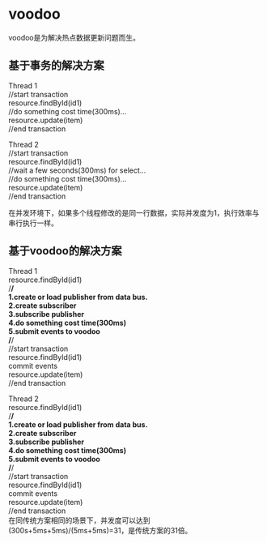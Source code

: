 # voodoo

voodoo是为解决热点数据更新问题而生。

## 基于事务的解决方案
Thread 1<br>
//start transaction<br>
resource.findById(id1)<br>
//do something cost time(300ms)...<br>
resource.update(item)<br>
//end transaction<br>

Thread 2<br>
//start transaction<br>
resource.findById(id1)<br>
//wait a few seconds(300ms) for select...<br>
//do something cost time(300ms)...<br>
resource.update(item)<br>
//end transaction<br>

在并发环境下，如果多个线程修改的是同一行数据，实际并发度为1，执行效率与串行执行一样。

## 基于voodoo的解决方案
Thread 1<br>
resource.findById(id1)<br>
/**********/<br>
1.create or load publisher from data bus.<br>
2.create subscriber<br>
3.subscribe publisher<br>
4.do something cost time(300ms)<br>
5.submit events to voodoo<br>
/**********/<br>
//start transaction<br>
resource.findById(id1)<br>
commit events<br>
resource.update(item)<br>
//end transaction<br>

Thread 2<br>
resource.findById(id1)<br>
/**********/<br>
1.create or load publisher from data bus.<br>
2.create subscriber<br>
3.subscribe publisher<br>
4.do something cost time(300ms)<br>
5.submit events to voodoo<br>
/**********/<br>
//start transaction<br>
resource.findById(id1)<br>
commit events<br>
resource.update(item)<br>
//end transaction<br>
在同传统方案相同的场景下，并发度可以达到(300s+5ms+5ms)/(5ms+5ms)=31，是传统方案的31倍。
